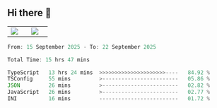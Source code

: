 ## Hi there 👋

<p align="center">
  <table align="center">
  <tr border="none">
  <td width="35%" align="center">
    <img  align="center"  src="http://github-profile-summary-cards.vercel.app/api/cards/stats?username=ricepunk&theme=github_dark" />
  </td>
    
  <td width="65%" align="center">
    <img  align="center"  src="http://github-profile-summary-cards.vercel.app/api/cards/profile-details?username=ricepunk&theme=github_dark" />
  </td>
  </tr>
  </table>
</p>

<!--START_SECTION:waka-->

```typescript
From: 15 September 2025 - To: 22 September 2025

Total Time: 15 hrs 47 mins

TypeScript   13 hrs 24 mins  >>>>>>>>>>>>>>>>>>>>>----   84.92 %
TSConfig     55 mins         >------------------------   05.86 %
JSON         26 mins         >------------------------   02.82 %
JavaScript   26 mins         >------------------------   02.77 %
INI          16 mins         -------------------------   01.72 %
```

<!--END_SECTION:waka-->
